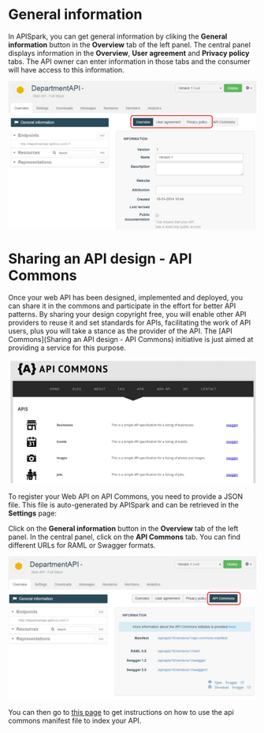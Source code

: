 # General information

In APISpark, you can get general information by cliking the **General information** button in the **Overview** tab of the left panel. The central panel displays information in the **Overview**, **User agreement** and **Privacy policy** tabs. The API owner can enter information in those tabs and the consumer will have access to this information.

![General information](images/01.jpg "General information")

# Sharing an API design - API Commons

Once your web API has been designed, implemented and deployed, you can share it in the commons and participate in the effort for better API patterns. By sharing your design copyright free, you will enable other API providers to reuse it and set standards for APIs, facilitating the work of API users, plus you will take a stance as the provider of the API. The [API Commons](Sharing an API design - API Commons) initiative is just aimed at providing a service for this purpose.

![API Commons](images/02.jpg "API Commons")

To register your Web API on API Commons, you need to provide a JSON file. This file is auto-generated by APISpark and can be retrieved in the **Settings** page:

Click on the **General information** button in the **Overview** tab of the left panel. In the central panel, click on the **API Commons** tab. You can find different URLs for RAML or Swagger formats.

![API Commons tab](images/03.jpg "API Commons tab")

You can then go to [this page](http://apicommons.org/add-apis.html) to get instructions on how to use the api commons manifest file to index your API.
